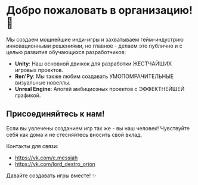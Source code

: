 # Добро пожаловать в организацию! 🚀

Мы создаем мощнейшие инди-игры и захватываем гейм-индустрию инновационными решениями, но главное - делаем это публично и с целью развития обучающихся разработчиков:

*   **Unity**: Наш основной движок для разработки ЖЕСТЧАЙШИХ игровых проектов.
*   **Ren'Py**: Мы также любим создавать УМОПОМРАЧИТЕЛЬНЫЕ визуальные новеллы.
*   **Unreal Engine**: Апогей амбициозных проектов с ЭФФЕКТНЕЙШЕЙ графикой.

## Присоединяйтесь к нам!

Если вы увлечены созданием игр так же - вы наш человек! Чувствуйте себя как дома и не стесняйтесь вносить свой вклад.

Контакты для связи:
- https://vk.com/c.messiah
- https://vk.com/lord_destro_orion

Давайте создавать игры вместе! ✨
